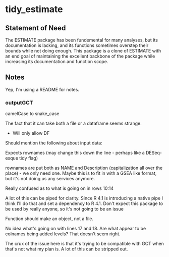 # tidy_estimate

## Statement of Need

The ESTIMATE package has been fundemental for many analyses, but its documentation is lacking, and its functions sometimes overstep their bounds while not doing enough. This package is a clone of ESTIMATE with an end goal of maintaining the excellent backbone of the package while increasing its documentation and function scope.

## Notes

Yep, I'm using a README for notes.

### outputGCT

camelCase to snake_case

The fact that it can take both a file or a dataframe seems strange.
* Will only allow DF

Should mention the following about input data:

Expects rownames (may change this down the line - perhaps like a DESeq-esque tidy flag)

rownames are put both as NAME and Description (capitalization all over the place) - we only need one. Maybe this is to fit in with a GSEA like format, but it's not doing us any services anymore.

Really confused as to what is going on in rows 10:14

A lot of this can be piped for clarity. Since R 4.1 is introducing a native pipe I think I'll do that and set a dependency to R 4.1. Don't expect this package to be used by really anyone, so it's not going to be an issue

Function should make an object, not a file.

No idea what's going on with lines 17 and 18. Are what appear to be colnames being added levels? That doesn't seem right.

The crux of the issue here is that it's trying to be compatible with GCT when that's not what my plan is. A lot of this can be stripped out.
